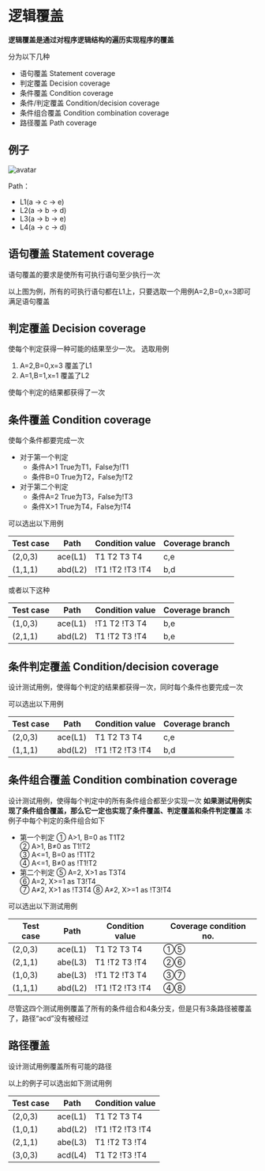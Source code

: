 # 逻辑覆盖
**逻辑覆盖是通过对程序逻辑结构的遍历实现程序的覆盖**

分为以下几种
* 语句覆盖 Statement coverage
* 判定覆盖 Decision coverage
* 条件覆盖 Condition coverage
* 条件/判定覆盖 Condition/decision coverage
* 条件组合覆盖 Condition combination coverage
* 路径覆盖 Path coverage

## 例子
![avatar](http://assets.processon.com/chart_image/5bf51c29e4b08c22eea488ed.png)

Path： 
* L1(a → c → e)
* L2(a → b → d)
* L3(a → b → e)
* L4(a → c → d)

## 语句覆盖 Statement coverage
语句覆盖的要求是使所有可执行语句至少执行一次

以上图为例，所有的可执行语句都在L1上，只要选取一个用例A=2,B=0,x=3即可满足语句覆盖

## 判定覆盖 Decision coverage
使每个判定获得一种可能的结果至少一次。
选取用例
1. A=2,B=0,x=3 覆盖了L1
2. A=1,B=1,x=1 覆盖了L2

使每个判定的结果都获得了一次

## 条件覆盖 Condition coverage
使每个条件都要完成一次
* 对于第一个判定
    * 条件A>1 True为T1，False为!T1
    * 条件B=0 True为T2，False为!T2
* 对于第二个判定
    * 条件A=2 True为T3，False为!T3
    * 条件X>1 True为T4，False为!T4

可以选出以下用例

Test case|Path   |Condition value|Coverage branch
---------|-------|---------------|---------------
(2,0,3)  |ace(L1)|T1 T2 T3 T4    |c,e
(1,1,1)  |abd(L2)|!T1 !T2 !T3 !T4|b,d

或者以下这种

Test case|Path   |Condition value|Coverage branch
---------|-------|---------------|---------------
(1,0,3)  |ace(L1)|!T1 T2 !T3 T4  |b,e
(2,1,1)  |abd(L2)|T1 !T2 T3 !T4  |b,e

## 条件判定覆盖 Condition/decision coverage
设计测试用例，使得每个判定的结果都获得一次，同时每个条件也要完成一次

可以选出以下用例

Test case|Path   |Condition value|Coverage branch
---------|-------|---------------|---------------
(2,0,3)  |ace(L1)|T1 T2 T3 T4    |c,e
(1,1,1)  |abd(L2)|!T1 !T2 !T3 !T4|b,d

## 条件组合覆盖 Condition combination coverage
设计测试用例，使得每个判定中的所有条件组合都至少实现一次
**如果测试用例实现了条件组合覆盖，那么它一定也实现了条件覆盖、判定覆盖和条件判定覆盖**
本例子中每个判定的条件组合如下
* 第一个判定
① A>1,  B=0  as T1T2                
② A>1,  B≠0  as T1!T2           
③ A<=1, B=0  as !T1T2       
④ A<=1, B≠0  as !T1!T2
* 第二个判定
⑤ A=2,  X>1  as T3T4         
⑥ A=2,  X>=1 as T3!T4         
⑦ A≠2,  X>1  as !T3T4 
⑧ A≠2,  X>=1 as !T3!T4

可以选出以下测试用例

Test case|Path   |Condition value|Coverage condition no.
---------|-------|---------------|---------------
(2,0,3)  |ace(L1)|T1 T2 T3 T4    |①⑤
(2,1,1)  |abe(L3)|T1 !T2 T3 !T4  |②⑥
(1,0,3)  |abe(L3)|!T1 T2 !T3 T4  |③⑦
(1,1,1)  |abd(L2)|!T1 !T2 !T3 !T4|④⑧

尽管这四个测试用例覆盖了所有的条件组合和4条分支，但是只有3条路径被覆盖了，路径“acd”没有被经过

## 路径覆盖
设计测试用例覆盖所有可能的路径

以上的例子可以选出如下测试用例

Test case|Path   |Condition value
---------|-------|---------------
(2,0,3)  |ace(L1)|T1 T2 T3 T4   
(1,0,1)  |abd(L2)|!T1 !T2 !T3 !T4 
(2,1,1)  |abe(L3)|T1 !T2 T3 !T4  
(3,0,3)  |acd(L4)|T1 T2 !T3 !T4  
